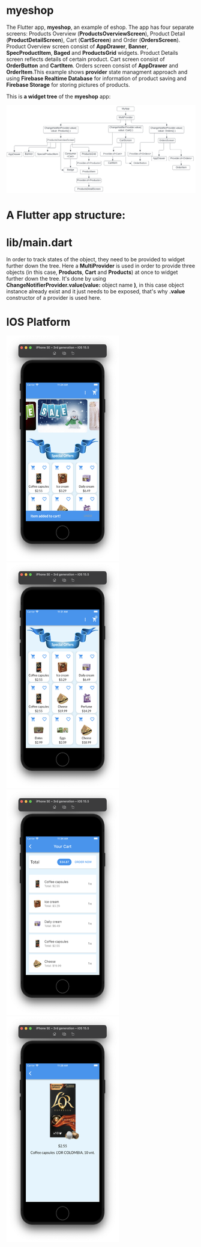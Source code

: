 # myeshop

The Flutter app, **myeshop**, an example of eshop. The app has four separate screens: Products Overview (**ProductsOverviewScreen**), Product Detail (**ProductDetailScreen**), Cart (**CartScreen**) and Order (**OrdersScreen**). Product Overview screen consist of **AppDrawer**, **Banner**, **SpecProductItem**, **Baged** and **ProductsGrid** widgets. Product Details screen reflects details of certain product. Cart screen consist of **OrderButton** and **CartItem**. Orders screen consist of **AppDrawer** and **OrderItem**.This example shows **provider** state managment approach and using **Firebase Realtime Database** for information of product saving and **Firebase Storage** for storing pictures of products.

This is **a widget tree** of the **myeshop** app:

![](https://github.com/CodingFlutter/myeshop/blob/master/assets/images/widget_treee.png)


# A Flutter app structure:

# lib/main.dart

In order to track states of the object, they need to be provided to widget further down the tree. Here a **MultiProvider** is used in order to provide three objects (in this case, **Products**, **Cart** and **Products**) at once to widget further down the tree. It's done by using **ChangeNotifierProvider.value(value:** object name  **)**, in this case object instance already exist and it just needs to be exposed, that's why **.value** constructor of a provider is used here.


# IOS Platform
<p align="left">
<img src="https://github.com/CodingFlutter/myeshop/blob/master/assets/images/1ios.png" width="300" height="600"/> 
<img src="https://github.com/CodingFlutter/myeshop/blob/master/assets/images/2ios.png" width="300"height="600"/> 
<img src="https://github.com/CodingFlutter/myeshop/blob/master/assets/images/3ios.png" width="300" height="600"/>
<img src="https://github.com/CodingFlutter/myeshop/blob/master/assets/images/4ios.png" width="300" height="600"/>
</p>
